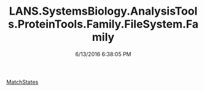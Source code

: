 ﻿---
title: LANS.SystemsBiology.AnalysisTools.ProteinTools.Family.FileSystem.Family
date: 6/13/2016 6:38:05 PM
---

[MatchStates](T-LANS.SystemsBiology.AnalysisTools.ProteinTools.Family.FileSystem.Family.MatchStates.html)

